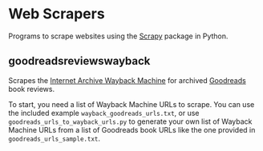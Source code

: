 # Web Scrapers

Programs to scrape websites using the [Scrapy](https://scrapy.org/) package in Python.

## goodreadsreviewswayback

Scrapes the [Internet Archive Wayback Machine](https://archive.org/web/) for archived [Goodreads](https://www.goodreads.com/) book reviews.

To start, you need a list of Wayback Machine URLs to scrape. You can use the included example `wayback_goodreads_urls.txt`, or use `goodreads_urls_to_wayback_urls.py` to generate your own list of Wayback Machine URLs from a list of Goodreads book URLs like the one provided in `goodreads_urls_sample.txt`.
